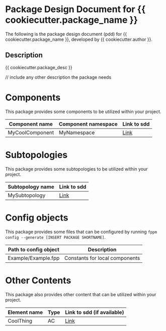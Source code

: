 # Package Design Document for {{ cookiecutter.package_name }}

The following is the package design document (pdd) for {{ cookiecutter.package_name }}, developed by {{ cookiecutter.author }}. 

## Description

{{ cookiecutter.package_desc }}

// include any other description the package needs

# Components

This package provides some components to be utilized within your project. 

| Component name  | Component namespace | Link to sdd   |
| --------------- | ------------------- | ------------- |
| MyCoolComponent | MyNamespace         | [Link](FIXME) |

# Subtopologies

This package provides some subtopologies to be utilized within your project.

| Subtopology name | Link to sdd   |
| ---------------- | ------------- |
| MySubtopology    | [Link](FIXME) |

# Config objects

This package provides some files that can be configured by running `fppm config --generate [INSERT PACKAGE SHORTNAME]`.

| Path to config object | Description                    |
| --------------------- | ------------------------------ |
| Example/Example.fpp   | Constants for local components |

# Other Contents

This package also provides other content that can be utilized within your project.

| Element name | Type  | Link to sdd (if available) |
| ------------ | ----- | -------------------------- |
| CoolThing    | AC    | [Link](FIXME)              |
